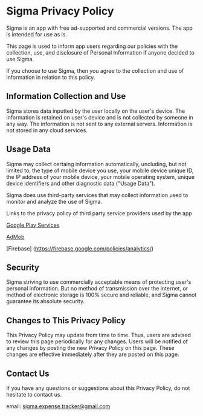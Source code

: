 # Sigma Privacy Policy

Sigma is an app with free ad-supported and commercial versions. The app is intended for use as is.

This page is used to inform app users regarding our policies with the collection, use, and disclosure of Personal Information if anyone decided to use Sigma.

If you choose to use Sigma, then you agree to the collection and use of information in relation to this policy.

## Information Collection and Use

Sigma stores data inputted by the user locally on the user's device. The information is retained on user's device and is not collected by someone in any way. 
The information is not sent to any external servers. Information is not stored in any cloud services.   

## Usage Data
Sigma may collect certaing information automatically, uncluding, but not limited to, the type of mobile device you use, your mobile device unique ID, the IP address of your mobile device, your mobile operating system, 
unique device identifiers and other diagnostic data ("Usage Data").

Sigma does use third-party services that may collect information used to monitor and analyze the use of Sigma.

Links to the privacy policy of third party service providers used by the app

[Google Play Services](https://www.google.com/policies/privacy/)

[AdMob](https://support.google.com/admob/answer/6128543?hl=en)

[Firebase] (https://firebase.google.com/policies/analytics/)

## Security
Sigma striving to use commercially acceptable means of protecting user's personal information. 
But no method of transmission over the internet, or method of electronic storage is 100% secure and reliable, and Sigma cannot guarantee its absolute security.

## Changes to This Privacy Policy

This Privacy Policy may update from time to time. Thus, users are advised to review this page periodically for any changes. Users will be notified of any changes by posting the new Privacy Policy on this page. These changes are effective immediately after they are posted on this page.

## Contact Us

If you have any questions or suggestions about this Privacy Policy, do not hesitate to contact us.

email: sigma.expense.tracker@gmail.com
